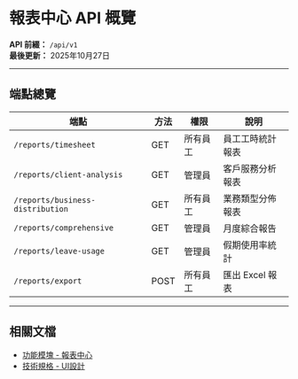 # 報表中心 API 概覽

**API 前綴：** `/api/v1`  
**最後更新：** 2025年10月27日

---

## 端點總覽

| 端點 | 方法 | 權限 | 說明 |
|------|------|------|------|
| `/reports/timesheet` | GET | 所有員工 | 員工工時統計報表 |
| `/reports/client-analysis` | GET | 管理員 | 客戶服務分析報表 |
| `/reports/business-distribution` | GET | 所有員工 | 業務類型分佈報表 |
| `/reports/comprehensive` | GET | 管理員 | 月度綜合報告 |
| `/reports/leave-usage` | GET | 管理員 | 假期使用率統計 |
| `/reports/export` | POST | 所有員工 | 匯出 Excel 報表 |

---

## 相關文檔

- [功能模塊 - 報表中心](../../功能模塊/10-報表中心.md)
- [技術規格 - UI設計](../../技術規格/報表中心/UI設計.md)

